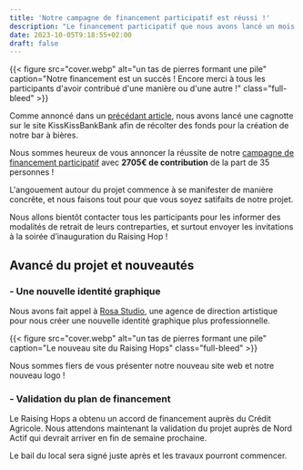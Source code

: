 ```yaml
---
title: 'Notre campagne de financement participatif est réussi !'
description: "Le financement participatif que nous avons lancé un mois plus tôt a réussi. Grâce à vous, nous avons récolté 2705€ sur les 2500€ demandés ! Quelles sont les prochaines étapes ? On vous détaille ça."
date: 2023-10-05T9:18:55+02:00
draft: false
---
```


{{< figure src="cover.webp" alt="un tas de pierres formant une pile" caption="Notre financement est un succès ! Encore merci à tous les participants d'avoir contribué d'une manière ou d'une autre !" class="full-bleed" >}}

Comme annoncé dans un [précédant article](https://raisinghops.fr/blog/financement-participatif-raising-hops/), nous avons lancé une cagnotte sur le site KissKissBankBank afin de récolter des fonds pour la création de notre bar à bières.

Nous sommes heureux de vous annoncer la réussite de notre [campagne de financement participatif](https://www.kisskissbankbank.com/fr/projects/raising-hops-bar-a-bieres-artisanales-a-lille) avec **2705€ de contribution** de la part de 35 personnes !

L'angouement autour du projet commence à se manifester de manière concrête, et nous faisons tout pour que vous soyez satifaits de notre projet.

Nous allons bientôt contacter tous les participants pour les informer des modalités de retrait de leurs contreparties, et surtout envoyer les invitations à la soirée d’inauguration du Raising Hop !

## Avancé du projet et nouveautés

### - Une nouvelle identité graphique

Nous avons fait appel à [Rosa Studio](https://rosa-studio.fr/), une agence de direction artistique pour nous créer une nouvelle identité graphique plus professionnelle. 

{{< figure src="cover.webp" alt="un tas de pierres formant une pile" caption="Le nouveau site du Raising Hops" class="full-bleed" >}}

Nous sommes fiers de vous présenter notre nouveau site web et notre nouveau logo !

### - Validation du plan de financement

Le Raising Hops a obtenu un accord de financement auprès du Crédit Agricole. Nous attendons maintenant la validation du projet auprès de Nord Actif qui devrait arriver en fin de semaine prochaine.

Le bail du local sera signé juste après et les travaux pourront commencer.